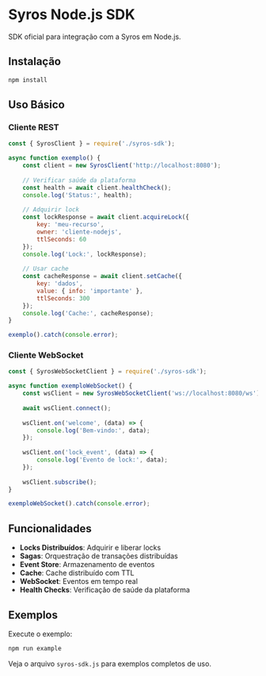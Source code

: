 # Syros Node.js SDK

SDK oficial para integração com a Syros em Node.js.

## Instalação

```bash
npm install
```

## Uso Básico

### Cliente REST

```javascript
const { SyrosClient } = require('./syros-sdk');

async function exemplo() {
    const client = new SyrosClient('http://localhost:8080');
    
    // Verificar saúde da plataforma
    const health = await client.healthCheck();
    console.log('Status:', health);
    
    // Adquirir lock
    const lockResponse = await client.acquireLock({
        key: 'meu-recurso',
        owner: 'cliente-nodejs',
        ttlSeconds: 60
    });
    console.log('Lock:', lockResponse);
    
    // Usar cache
    const cacheResponse = await client.setCache({
        key: 'dados',
        value: { info: 'importante' },
        ttlSeconds: 300
    });
    console.log('Cache:', cacheResponse);
}

exemplo().catch(console.error);
```

### Cliente WebSocket

```javascript
const { SyrosWebSocketClient } = require('./syros-sdk');

async function exemploWebSocket() {
    const wsClient = new SyrosWebSocketClient('ws://localhost:8080/ws');
    
    await wsClient.connect();
    
    wsClient.on('welcome', (data) => {
        console.log('Bem-vindo:', data);
    });
    
    wsClient.on('lock_event', (data) => {
        console.log('Evento de lock:', data);
    });
    
    wsClient.subscribe();
}

exemploWebSocket().catch(console.error);
```

## Funcionalidades

- **Locks Distribuídos**: Adquirir e liberar locks
- **Sagas**: Orquestração de transações distribuídas
- **Event Store**: Armazenamento de eventos
- **Cache**: Cache distribuído com TTL
- **WebSocket**: Eventos em tempo real
- **Health Checks**: Verificação de saúde da plataforma

## Exemplos

Execute o exemplo:

```bash
npm run example
```

Veja o arquivo `syros-sdk.js` para exemplos completos de uso.
